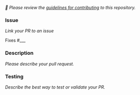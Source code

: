 _🚨 Please review the [guidelines for contributing](../CONTRIBUTING.md) to this repository._

### Issue
*Link your PR to an issue*

Fixes #___

### Description
*Please describe your pull request.*

### Testing
*Describe the best way to test or validate your PR.*

